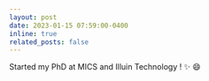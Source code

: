 ```yaml
---
layout: post
date: 2023-01-15 07:59:00-0400
inline: true
related_posts: false
---
```


Started my PhD at MICS and Illuin Technology ! :sparkles: :smile:
